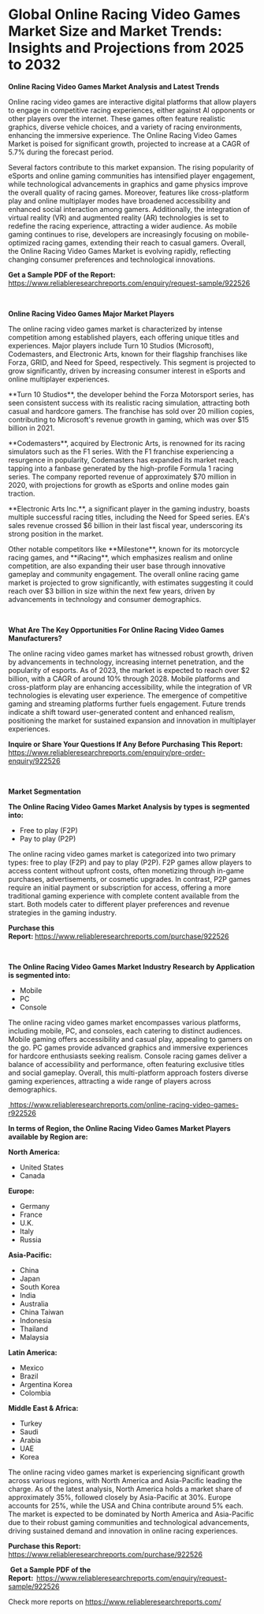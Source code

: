 <p><h1>Global Online Racing Video Games Market Size and Market Trends: Insights and Projections from 2025 to 2032</h1></p><p><strong>Online Racing Video Games Market Analysis and Latest Trends</strong></p>
<p><p>Online racing video games are interactive digital platforms that allow players to engage in competitive racing experiences, either against AI opponents or other players over the internet. These games often feature realistic graphics, diverse vehicle choices, and a variety of racing environments, enhancing the immersive experience. The Online Racing Video Games Market is poised for significant growth, projected to increase at a CAGR of 5.7% during the forecast period. </p><p>Several factors contribute to this market expansion. The rising popularity of eSports and online gaming communities has intensified player engagement, while technological advancements in graphics and game physics improve the overall quality of racing games. Moreover, features like cross-platform play and online multiplayer modes have broadened accessibility and enhanced social interaction among gamers. Additionally, the integration of virtual reality (VR) and augmented reality (AR) technologies is set to redefine the racing experience, attracting a wider audience. As mobile gaming continues to rise, developers are increasingly focusing on mobile-optimized racing games, extending their reach to casual gamers. Overall, the Online Racing Video Games Market is evolving rapidly, reflecting changing consumer preferences and technological innovations.</p></p>
<p><strong>Get a Sample PDF of the Report:&nbsp;</strong> <a href="https://www.reliableresearchreports.com/enquiry/request-sample/922526?utm_campaign=3061&utm_medium=2&utm_source=Github&utm_content=ia&utm_term=07032025&utm_id=online-racing-video-games">https://www.reliableresearchreports.com/enquiry/request-sample/922526</a></p>
<p>&nbsp;</p>
<p><strong>Online Racing Video Games Major Market Players</strong></p>
<p><p>The online racing video games market is characterized by intense competition among established players, each offering unique titles and experiences. Major players include Turn 10 Studios (Microsoft), Codemasters, and Electronic Arts, known for their flagship franchises like Forza, GRID, and Need for Speed, respectively. This segment is projected to grow significantly, driven by increasing consumer interest in eSports and online multiplayer experiences.</p><p>**Turn 10 Studios**, the developer behind the Forza Motorsport series, has seen consistent success with its realistic racing simulation, attracting both casual and hardcore gamers. The franchise has sold over 20 million copies, contributing to Microsoft's revenue growth in gaming, which was over $15 billion in 2021.</p><p>**Codemasters**, acquired by Electronic Arts, is renowned for its racing simulators such as the F1 series. With the F1 franchise experiencing a resurgence in popularity, Codemasters has expanded its market reach, tapping into a fanbase generated by the high-profile Formula 1 racing series. The company reported revenue of approximately $70 million in 2020, with projections for growth as eSports and online modes gain traction.</p><p>**Electronic Arts Inc.**, a significant player in the gaming industry, boasts multiple successful racing titles, including the Need for Speed series. EA's sales revenue crossed $6 billion in their last fiscal year, underscoring its strong position in the market.</p><p>Other notable competitors like **Milestone**, known for its motorcycle racing games, and **iRacing**, which emphasizes realism and online competition, are also expanding their user base through innovative gameplay and community engagement. The overall online racing game market is projected to grow significantly, with estimates suggesting it could reach over $3 billion in size within the next few years, driven by advancements in technology and consumer demographics.</p></p>
<p>&nbsp;</p>
<p><strong>What Are The Key Opportunities For Online Racing Video Games Manufacturers?</strong></p>
<p><p>The online racing video games market has witnessed robust growth, driven by advancements in technology, increasing internet penetration, and the popularity of esports. As of 2023, the market is expected to reach over $2 billion, with a CAGR of around 10% through 2028. Mobile platforms and cross-platform play are enhancing accessibility, while the integration of VR technologies is elevating user experience. The emergence of competitive gaming and streaming platforms further fuels engagement. Future trends indicate a shift toward user-generated content and enhanced realism, positioning the market for sustained expansion and innovation in multiplayer experiences.</p></p>
<p><strong>Inquire or Share Your Questions If Any Before Purchasing This Report:</strong> <a href="https://www.reliableresearchreports.com/enquiry/pre-order-enquiry/922526?utm_campaign=3061&utm_medium=2&utm_source=Github&utm_content=ia&utm_term=07032025&utm_id=online-racing-video-games">https://www.reliableresearchreports.com/enquiry/pre-order-enquiry/922526</a></p>
<p>&nbsp;</p>
<p><strong>Market Segmentation</strong></p>
<p><strong>The Online Racing Video Games Market Analysis by types is segmented into:</strong></p>
<p><ul><li>Free to play (F2P)</li><li>Pay to play (P2P)</li></ul></p>
<p><p>The online racing video games market is categorized into two primary types: free to play (F2P) and pay to play (P2P). F2P games allow players to access content without upfront costs, often monetizing through in-game purchases, advertisements, or cosmetic upgrades. In contrast, P2P games require an initial payment or subscription for access, offering a more traditional gaming experience with complete content available from the start. Both models cater to different player preferences and revenue strategies in the gaming industry.</p></p>
<p><strong>Purchase this Report:&nbsp;</strong><a href="https://www.reliableresearchreports.com/purchase/922526?utm_campaign=3061&utm_medium=2&utm_source=Github&utm_content=ia&utm_term=07032025&utm_id=online-racing-video-games">https://www.reliableresearchreports.com/purchase/922526</a></p>
<p>&nbsp;</p>
<p><strong>The Online Racing Video Games Market Industry Research by Application is segmented into:</strong></p>
<p><ul><li>Mobile</li><li>PC</li><li>Console</li></ul></p>
<p><p>The online racing video games market encompasses various platforms, including mobile, PC, and consoles, each catering to distinct audiences. Mobile gaming offers accessibility and casual play, appealing to gamers on the go. PC games provide advanced graphics and immersive experiences for hardcore enthusiasts seeking realism. Console racing games deliver a balance of accessibility and performance, often featuring exclusive titles and social gameplay. Overall, this multi-platform approach fosters diverse gaming experiences, attracting a wide range of players across demographics.</p></p>
<p><a href="https://www.reliableresearchreports.com/online-racing-video-games-r922526?utm_campaign=3061&utm_medium=2&utm_source=Github&utm_content=ia&utm_term=07032025&utm_id=online-racing-video-games">&nbsp;https://www.reliableresearchreports.com/online-racing-video-games-r922526</a></p>
<p><strong>In terms of Region, the Online Racing Video Games Market Players available by Region are:</strong></p>
<p>
    <p> <strong> North America: </strong>
        <ul>
            <li>United States</li>
            <li>Canada</li>
        </ul>
        </p> 
    <p> <strong> Europe: </strong>
        <ul>
            <li>Germany</li>
            <li>France</li>
            <li>U.K.</li>
            <li>Italy</li>
            <li>Russia</li>
        </ul>
        </p> 
    <p> <strong> Asia-Pacific: </strong>
        <ul>
            <li>China</li>
            <li>Japan</li>
            <li>South Korea</li>
            <li>India</li>
            <li>Australia</li>
            <li>China Taiwan</li>
            <li>Indonesia</li>
            <li>Thailand</li>
            <li>Malaysia</li>
        </ul>
        </p> 
    <p> <strong> Latin America: </strong>
        <ul>
            <li>Mexico</li>
            <li>Brazil</li>
            <li>Argentina Korea</li>
            <li>Colombia</li>
        </ul>
        </p> 
    <p> <strong> Middle East & Africa: </strong>
        <ul>
            <li>Turkey</li>
            <li>Saudi</li>
            <li>Arabia</li>
            <li>UAE</li>
            <li>Korea</li>
        </ul>
    </p>
    </p>
<p><p>The online racing video games market is experiencing significant growth across various regions, with North America and Asia-Pacific leading the charge. As of the latest analysis, North America holds a market share of approximately 35%, followed closely by Asia-Pacific at 30%. Europe accounts for 25%, while the USA and China contribute around 5% each. The market is expected to be dominated by North America and Asia-Pacific due to their robust gaming communities and technological advancements, driving sustained demand and innovation in online racing experiences.</p></p>
<p><strong>Purchase this Report: </strong><a href="https://www.reliableresearchreports.com/purchase/922526?utm_campaign=3061&utm_medium=2&utm_source=Github&utm_content=ia&utm_term=07032025&utm_id=online-racing-video-games">https://www.reliableresearchreports.com/purchase/922526</a></p>
<p>&nbsp;<strong>Get a Sample PDF of the Report:&nbsp;&nbsp;</strong><a href="https://www.reliableresearchreports.com/enquiry/request-sample/922526?utm_campaign=3061&utm_medium=2&utm_source=Github&utm_content=ia&utm_term=07032025&utm_id=online-racing-video-games">https://www.reliableresearchreports.com/enquiry/request-sample/922526</a></p>
<p><strong></strong></p>
<p>Check more reports on <a href="https://www.reliableresearchreports.com/?utm_campaign=3061&utm_medium=2&utm_source=Github&utm_content=ia&utm_term=07032025&utm_id=online-racing-video-games">https://www.reliableresearchreports.com/</a></p>
